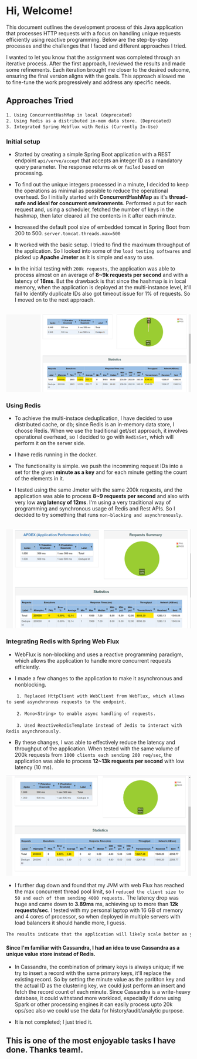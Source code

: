 # Hi, Welcome!
This document outlines the development process of this Java application that processes HTTP requests with a focus on handling unique requests efficiently using reactive programming. Below are the step-by-step processes and the challenges that I faced and different approaches I tried. 


I wanted to let you know that the assignment was completed through an iterative process. After the first approach, I reviewed the results and made some refinements. Each iteration brought me closer to the desired outcome, ensuring the final version aligns with the goals. This approach allowed me to fine-tune the work progressively and address any specific needs.


## Approaches Tried
    1. Using ConcurrentHashMap in local (deprecated)
    2. Using Redis as a distributed in-mem data store. (Deprecated)
    3. Integrated Spring Webflux with Redis (Currently In-Use)


### Initial setup


* Started by creating a simple Spring Boot application with a REST endpoint `api/verve/accept` that accepts an integer ID as a mandatory query parameter. The response returns `ok` or `failed` based on processing.


* To find out the unique integers processed in a minute, I decided to keep the operations as minimal as possible to reduce the operational overhead. So I initially started with **ConcurrentHashMap** as it's **thread-safe and ideal for concurrent environments**. Performed a put for each request and, using a scheduler, fetched the number of keys in the hashmap, then later cleared all the contents in it after each minute.


* Increased the default pool size of embedded tomcat in Spring Boot from 200 to 500. `server.tomcat.threads.max=500`


* It worked with the basic setup. I tried to find the maximum throughput of the application. So I looked into some of the `load testing softwares` and picked up **Apache Jmeter** as it is simple and easy to use.


* In the initial testing with `200k requests`, the application was able to process almost on an average of **8~9k requests per second** and with a latency of **18ms**. But the drawback is that since the hashmap is in local memory, when the application is deployed at the multi-instance level, it'll fail to identify duplicate IDs also got timeout issue for 1% of requests. So I moved on to the next approach.

&nbsp;
![Using ConcurrentHashMap](https://raw.githubusercontent.com/FalconDinesh/HighThroughputJavaApp/refs/heads/main/benchmark-jmeter/HashMap%20-%20report.png)


### Using Redis

* To achieve the multi-instace deduplication, I have decided to use distributed cache, or db; since Redis is an in-memory data store, I choose Redis. When we use the traditional get/set approach, it involves operational overhead, so I decided to go with `RedisSet`, which will perform it on the server side.

* I have redis running in the docker.

* The functionality is simple. we push the incomming request IDs into a set for the given **minute as a key** and for each minute getting the count of the elements in it.


* I tested using the same Jmeter with the same 200k requests, and the application was able to process **8~9 requests per second** and also with very low **avg latency of 12ms**. I'm using a very traditional way of programming and synchronous usage of Redis and Rest APIs. So I decided to try something that runs `non-blocking and asynchronously`.

&nbsp;
![Using Redis](https://raw.githubusercontent.com/FalconDinesh/HighThroughputJavaApp/refs/heads/main/benchmark-jmeter/redis%20-%20benchmark.png)



### Integrating Redis with Spring Web Flux


* WebFlux is non-blocking and uses a reactive programming paradigm, which allows the application to handle more concurrent requests efficiently.


* I made a few changes to the application to make it asynchronous and nonblocking.
```
    1. Replaced HttpClient with WebClient from WebFlux, which allows to send asynchronous requests to the endpoint.
    
    2. Mono<String> to enable async handling of requests.
    
    3. Used ReactiveRedisTemplate instead of Jedis to interact with Redis asynchronously.
```

* By these changes, I was able to effectively reduce the latency and throughput of the application. When tested with the same volume of 200k requests from `1000 clients each sending 200 req/sec`, the application was able to process **12~13k requests per second** with low latency (10 ms).


![Reactive Programming with Redis](https://raw.githubusercontent.com/FalconDinesh/HighThroughputJavaApp/refs/heads/main/benchmark-jmeter/Reactive_redis-benchmark.png)


* I further dug down and found that my JVM with web Flux has reached the max concurrent thread pool limit, so I `reduced the client size to 50 and each of them sending 4000 requests.` The latency drop was huge and came down to **3.89ms** ms, achieving up to more than **12k requests/sec**. I tested with my personal laptop with 16 GB of memory and 4 cores of processor, so when deployed in multiple servers with load balancers it should handle more, I guess.


```bash
The results indicate that the application will likely scale better as you increase the request volume, especially with load balancing or additional resources and optimizations like auto-scaling and more code optimizations.
```


#### Since I'm familiar with Cassandra, I had an idea to use Cassandra as a unique value store instead of Redis.


* In Cassandra, the combination of primary keys is always unique; if we try to insert a record with the same primary keys, it'll replace the existing record. So by setting the minute value as the parititon key and the actual ID as the clustering key, we could just perform an insert and fetch the record count of each minute. Since Cassandra is a write-heavy database, it could withstand more workload, especially if done using Spark or other processing engines it can easily process upto 20k ops/sec also we could use the data for history/audit/analytic purpose.


* It is not completed; I just tried it.


## This is one of the most enjoyable tasks I have done. Thanks team!.